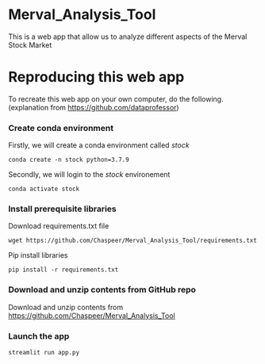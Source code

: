 # Merval_Analysis_Tool
This is a web app that allow us to analyze different aspects of the Merval Stock Market

# Reproducing this web app 
To recreate this web app on your own computer, do the following.
(explanation from https://github.com/dataprofessor)

### Create conda environment
Firstly, we will create a conda environment called *stock*
```
conda create -n stock python=3.7.9
```
Secondly, we will login to the *stock* environement
```
conda activate stock
```
### Install prerequisite libraries

Download requirements.txt file

```
wget https://github.com/Chaspeer/Merval_Analysis_Tool/requirements.txt

```

Pip install libraries
```
pip install -r requirements.txt
```

###  Download and unzip contents from GitHub repo

Download and unzip contents from https://github.com/Chaspeer/Merval_Analysis_Tool

###  Launch the app

```
streamlit run app.py
```
